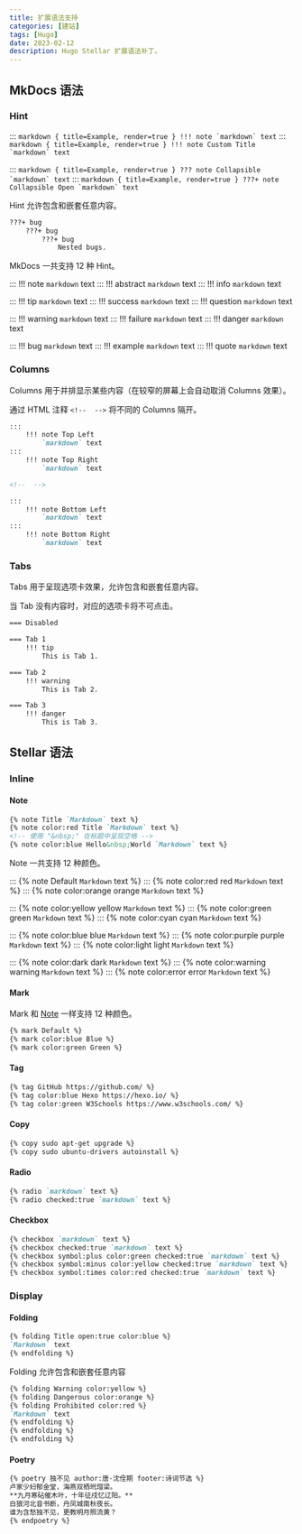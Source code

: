 ```yaml
---
title: 扩展语法支持
categories: [建站]
tags: [Hugo]
date: 2023-02-12
description: Hugo Stellar 扩展语法补丁。
---
```


## MkDocs 语法

### Hint

:::
    ``` markdown { title=Example, render=true }
    !!! note
        `markdown` text
    ```
:::
    ``` markdown { title=Example, render=true }
    !!! note Custom Title
        `markdown` text
    ```
<!--  -->

:::
    ``` markdown { title=Example, render=true }
    ??? note Collapsible
        `markdown` text
    ```
:::
    ``` markdown { title=Example, render=true }
    ???+ note Collapsible Open
        `markdown` text
    ```

Hint 允许包含和嵌套任意内容。

``` markdown { title=Example, render=true }
???+ bug
    ???+ bug
        ???+ bug
            Nested bugs.
```

MkDocs 一共支持 12 种 Hint。

:::
    !!! note
        `markdown` text
:::
    !!! abstract
        `markdown` text
:::
    !!! info
        `markdown` text

<!--  -->

:::
    !!! tip
        `markdown` text
:::
    !!! success
        `markdown` text
:::
    !!! question
        `markdown` text

<!--  -->

:::
    !!! warning
        `markdown` text
:::
    !!! failure
        `markdown` text
:::
    !!! danger
        `markdown` text

<!--  -->

:::
    !!! bug
        `markdown` text
:::
    !!! example
        `markdown` text
:::
    !!! quote
        `markdown` text

### Columns

Columns 用于并排显示某些内容（在较窄的屏幕上会自动取消 Columns 效果）。

通过 HTML 注释 `<!--  -->` 将不同的 Columns 隔开。

``` markdown { title=Example, render=true }
:::
    !!! note Top Left
        `markdown` text
:::
    !!! note Top Right
        `markdown` text

<!--  -->

:::
    !!! note Bottom Left
        `markdown` text
:::
    !!! note Bottom Right
        `markdown` text
```

### Tabs

Tabs 用于呈现选项卡效果，允许包含和嵌套任意内容。

当 Tab 没有内容时，对应的选项卡将不可点击。

``` markdown { title=Example, render=true }
=== Disabled

=== Tab 1
    !!! tip
        This is Tab 1.

=== Tab 2
    !!! warning
        This is Tab 2.

=== Tab 3
    !!! danger
        This is Tab 3.
```

## Stellar 语法

### Inline

#### Note

``` markdown { title=Example, render=true }
{% note Title `Markdown` text %}
{% note color:red Title `Markdown` text %}
<!-- 使用 "&nbsp;" 在标题中呈现空格 -->
{% note color:blue Hello&nbsp;World `Markdown` text %}
```

Note 一共支持 12 种颜色。

:::
    {% note Default `Markdown` text %}
:::
    {% note color:red red `Markdown` text %}
:::
    {% note color:orange orange `Markdown` text %}

<!--  -->

:::
    {% note color:yellow yellow `Markdown` text %}
:::
    {% note color:green green `Markdown` text %}
:::
    {% note color:cyan cyan `Markdown` text %}

<!--  -->

:::
    {% note color:blue blue `Markdown` text %}
:::
    {% note color:purple purple `Markdown` text %}
:::
    {% note color:light light `Markdown` text %}

<!--  -->

:::
    {% note color:dark dark `Markdown` text %}
:::
    {% note color:warning warning `Markdown` text %}
:::
    {% note color:error error `Markdown` text %}

#### Mark

Mark 和 [Note](#note) 一样支持 12 种颜色。

``` markdown { title=Example, render=true }
{% mark Default %}
{% mark color:blue Blue %}
{% mark color:green Green %}
```

#### Tag

``` markdown { title=Example, render=true }
{% tag GitHub https://github.com/ %}
{% tag color:blue Hexo https://hexo.io/ %}
{% tag color:green W3Schools https://www.w3schools.com/ %}
```

#### Copy

``` markdown { title=Example, render=true }
{% copy sudo apt-get upgrade %}
{% copy sudo ubuntu-drivers autoinstall %}
```

#### Radio

``` markdown { title=Example, render=true }
{% radio `markdown` text %}
{% radio checked:true `markdown` text %}
```

#### Checkbox

``` markdown { title=Example, render=true }
{% checkbox `markdown` text %}
{% checkbox checked:true `markdown` text %}
{% checkbox symbol:plus color:green checked:true `markdown` text %}
{% checkbox symbol:minus color:yellow checked:true `markdown` text %}
{% checkbox symbol:times color:red checked:true `markdown` text %}
```

### Display

#### Folding

``` markdown { title=Example, render=true }
{% folding Title open:true color:blue %}
`Markdown` text
{% endfolding %}
```

Folding 允许包含和嵌套任意内容

``` markdown { title=Example, render=true }
{% folding Warning color:yellow %}
{% folding Dangerous color:orange %}
{% folding Prohibited color:red %}
`Markdown` text
{% endfolding %}
{% endfolding %}
{% endfolding %}
```

#### Poetry

``` markdown { title=Example, render=true }
{% poetry 独不见 author:唐·沈佺期 footer:诗词节选 %}
卢家少妇郁金堂，海燕双栖玳瑁梁。
**九月寒砧催木叶，十年征戍忆辽阳。**
白狼河北音书断，丹凤城南秋夜长。
谁为含愁独不见，更教明月照流黄？
{% endpoetry %}
```
